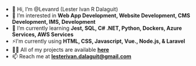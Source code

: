 - 👋 Hi, I’m @Levanrd (Lester Ivan R Dalaguit)
- 👀 I’m interested in **Web App Development, Website Development, CMS Development, IMS, Development**
- 🌱 I’m currently learning **Jest, SQL, C# .NET, Python, Dockers, Azure Services, AWS Services**
- ⚡I'm currently using **HTML, CSS, Javascript, Vue., Node.js, & Laravel**
- 👨‍💻 All of my projects are available **<a href="https://levanrd.github.io/web-profile/index.html" target="_blank">here</a>**
- 📫 Reach me at **lesterivan.dalaguit@gmail.com**

<!---
Levanrd/Levanrd is a ✨ special ✨ repository because its `README.md` (this file) appears on your GitHub profile.
You can click the Preview link to take a look at your changes.
--->
